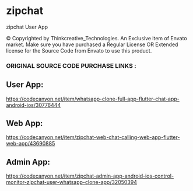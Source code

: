 # zipchat

zipchat User App

© Copyrighted by Thinkcreative_Technologies. An Exclusive item of Envato market. Make sure you have purchased a Regular License OR Extended license for the Source Code from Envato to use this product.

### ORIGINAL SOURCE CODE PURCHASE LINKS :

## User App:

https://codecanyon.net/item/whatsapp-clone-full-app-flutter-chat-app-android-ios/30776444

## Web App:

https://codecanyon.net/item/zipchat-web-chat-calling-web-app-flutter-web-app/43690885

## Admin App:

https://codecanyon.net/item/zipchat-admin-app-android-ios-control-monitor-zipchat-user-whatsapp-clone-app/32050394
